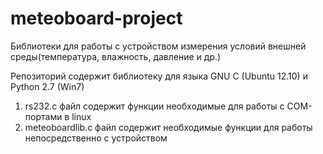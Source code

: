 meteoboard-project
==================

Библиотеки для работы с устройством измерения условий внешней среды(температура, влажность, давление и др.)

Репозиторий содержит библиотеку для языка GNU C (Ubuntu 12.10) и Python 2.7 (Win7)
1) rs232.c файл содержит функции необходимые для работы с COM-портами в linux                                     
2) meteoboardlib.c файл содержит необходимые функции для работы непосредственно с устройством
